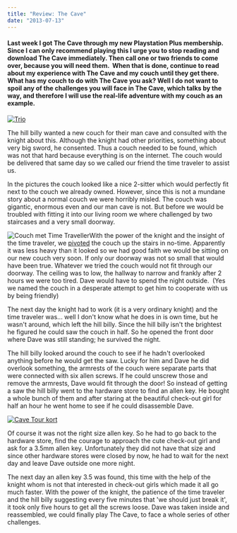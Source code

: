 ```yaml
---
title: "Review: The Cave"
date: "2013-07-13"
---
```


#### Last week I got The Cave through my new Playstation Plus membership. Since I can only recommend playing this I urge you to stop reading and download The Cave immediately. Then call one or two friends to come over, because you will need them.  When that is done, continue to read about my experience with The Cave and my couch until they get there. What has my couch to do with The Cave you ask? Well I do not want to spoil any of the challenges you will face in The Cave, which talks by the way, and therefore I will use the real-life adventure with my couch as an example.

[![Trio](images/Trio.jpg)](http://www.legenddiaries.com/wp-content/uploads/2013/07/Trio.jpg)

The hill billy wanted a new couch for their man cave and consulted with the knight about this. Although the knight had other priorities, something about very big sword, he consented. Thus a couch needed to be found, which was not that hard because everything is on the internet. The couch would be delivered that same day so we called our friend the time traveler to assist us.

In the pictures the couch looked like a nice 2-sitter which would perfectly fit next to the couch we already owned. However, since this is not a mundane story about a normal couch we were horribly misled. The couch was gigantic, enormous even and our man cave is not. But before we would be troubled with fitting it into our living room we where challenged by two staircases and a very small doorway.

![Couch met Time Traveller](images/Couch-met-Time-Traveller1-209x300.jpg)With the power of the knight and the insight of the time traveler, we [pivoted](http://youtu.be/yJYH4lO6Bug?t=2m27s) the couch up the stairs in no-time. Apparently it was less heavy than it looked so we had good faith we would be sitting on our new couch very soon. If only our doorway was not so small that would have been true. Whatever we tried the couch would not fit through our doorway. The ceiling was to low, the hallway to narrow and frankly after 2 hours we were too tired. Dave would have to spend the night outside.  (Yes we named the couch in a desperate attempt to get him to cooperate with us by being friendly)

The next day the knight had to work (it is a very ordinary knight) and the time traveler was... well I don't know what he does in is own time, but he wasn't around, which left the hill billy. Since the hill billy isn't the brightest he figured he could saw the couch in half. So he opened the front door where Dave was still standing; he survived the night.

The hill billy looked around the couch to see if he hadn't overlooked anything before he would get the saw. Lucky for him and Dave he did overlook something, the armrests of the couch were separate parts that were connected with six allen screws. If he could unscrew those and remove the armrests, Dave would fit through the door! So instead of getting a saw the hill billy went to the hardware store to find an allen key. He bought a whole bunch of them and after staring at the beautiful check-out girl for half an hour he went home to see if he could disassemble Dave.

[![Cave Tour kort](images/Cave-Tour-kort.png)](http://thecavegame.com/)

Of course it was not the right size allen key. So he had to go back to the hardware store, find the courage to approach the cute check-out girl and ask for a 3.5mm allen key. Unfortunately they did not have that size and since other hardware stores were closed by now, he had to wait for the next day and leave Dave outside one more night.

The next day an allen key 3.5 was found, this time with the help of the knight whom is not that interested in check-out girls which made it all go much faster. With the power of the knight, the patience of the time traveler and the hill billy suggesting every five minutes that 'we should just break it', it took only five hours to get all the screws loose. Dave was taken inside and reassembled, we could finally play The Cave, to face a whole series of other challenges.
